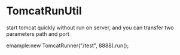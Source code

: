 # TomcatRunUtil
start tomcat quickly without run on server,
and you can transfer two parameters path and port

emample:new TomcatRunner("/test", 8888).run();
